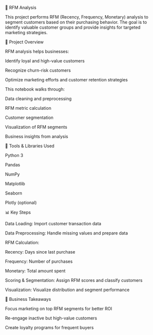 🧮 RFM Analysis

This project performs RFM (Recency, Frequency, Monetary) analysis to segment customers based on their purchasing behavior. The goal is to identify valuable customer groups and provide insights for targeted marketing strategies.

📁 Project Overview

RFM analysis helps businesses:

Identify loyal and high-value customers

Recognize churn-risk customers

Optimize marketing efforts and customer retention strategies

This notebook walks through:

Data cleaning and preprocessing

RFM metric calculation

Customer segmentation

Visualization of RFM segments

Business insights from analysis

🧰 Tools & Libraries Used

Python 3

Pandas

NumPy

Matplotlib

Seaborn

Plotly (optional)

📊 Key Steps

Data Loading: Import customer transaction data

Data Preprocessing: Handle missing values and prepare data

RFM Calculation:

Recency: Days since last purchase

Frequency: Number of purchases

Monetary: Total amount spent

Scoring & Segmentation: Assign RFM scores and classify customers

Visualization: Visualize distribution and segment performance

🧠 Business Takeaways

Focus marketing on top RFM segments for better ROI

Re-engage inactive but high-value customers

Create loyalty programs for frequent buyers
